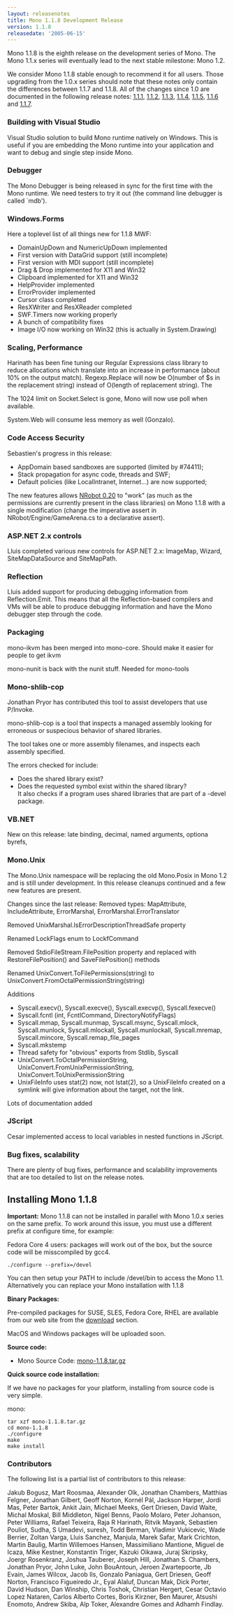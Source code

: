 ```yaml
---
layout: releasenotes
title: Mono 1.1.8 Development Release
version: 1.1.8
releasedate: '2005-06-15'
---
```


Mono 1.1.8 is the eighth release on the development series of Mono. The Mono 1.1.x series will eventually lead to the next stable milestone: Mono 1.2.

We consider Mono 1.1.8 stable enough to recommend it for all users. Those upgrading from the 1.0.x series should note that these notes only contain the differences between 1.1.7 and 1.1.8. All of the changes since 1.0 are documented in the following release notes: [1.1.1](http://www.go-mono.com/archive/1.1.1), [1.1.2](http://www.go-mono.com/archive/1.1.2), [1.1.3](http://www.go-mono.com/archive/1.1.3), [1.1.4](http://www.go-mono.com/archive/1.1.4), [1.1.5](http://www.go-mono.com/archive/1.1.5), [1.1.6](http://www.go-mono.com/archive/1.1.6) and [1.1.7](http://www.go-mono.com/archive/1.1.7).

### Building with Visual Studio

Visual Studio solution to build Mono runtime natively on Windows. This is useful if you are embedding the Mono runtime into your application and want to debug and single step inside Mono.

### Debugger

The Mono Debugger is being released in sync for the first time with the Mono runtime. We need testers to try it out (the command line debugger is called \`mdb').

### Windows.Forms

Here a toplevel list of all things new for 1.1.8 MWF:

-   DomainUpDown and NumericUpDown implemented
-   First version with DataGrid support (still incomplete)
-   First version with MDI support (still incomplete)
-   Drag & Drop implemented for X11 and Win32
-   Clipboard implemented for X11 and Win32
-   HelpProvider implemented
-   ErrorProvider implemented
-   Cursor class completed
-   ResXWriter and ResXReader completed
-   SWF.Timers now working properly
-   A bunch of compatibility fixes
-   Image I/O now working on Win32 (this is actually in System.Drawing)

### Scaling, Performance

Harinath has been fine tuning our Regular Expressions class library to reduce allocations which translate into an increase in performance (about 10% on the output match). Regexp.Replace will now be O(number of \$s in the replacement string) instead of O(length of replacement string). The

The 1024 limit on Socket.Select is gone, Mono will now use poll when available.

System.Web will consume less memory as well (Gonzalo).

### Code Access Security

Sebastien's progress in this release:

-   AppDomain based sandboxes are supported (limited by #74411);
-   Stack propagation for async code, threads and SWF;
-   Default policies (like LocalIntranet, Internet...) are now supported;

The new features allows [NRobot 0.20](http://home.gna.org/nrobot/) to "work" (as much as the permissions are currently present in the class libraries) on Mono 1.1.8 with a single modification (change the imperative assert in NRobot/Engine/GameArena.cs to a declarative assert).

### ASP.NET 2.x controls

Lluis completed various new controls for ASP.NET 2.x: ImageMap, Wizard, SiteMapDataSource and SiteMapPath.

### Reflection

Lluis added support for producing debugging information from Reflection.Emit. This means that all the Reflection-based compilers and VMs will be able to produce debugging information and have the Mono debugger step through the code.

### Packaging

mono-ikvm has been merged into mono-core. Should make it easier for people to get ikvm

mono-nunit is back with the nunit stuff. Needed for mono-tools

### Mono-shlib-cop

Jonathan Pryor has contributed this tool to assist developers that use P/Invoke.

mono-shlib-cop is a tool that inspects a managed assembly looking for erroneous or suspecious behavior of shared libraries.

The tool takes one or more assembly filenames, and inspects each assembly specified.

The errors checked for include:

-   Does the shared library exist?
-   Does the requested symbol exist within the shared library?<br/>
    It also checks if a program uses shared libraries that are part of a -devel package.

### VB.NET

New on this release: late binding, decimal, named arguments, optiona byrefs,

### Mono.Unix

The Mono.Unix namespace will be replacing the old Mono.Posix in Mono 1.2 and is still under development. In this release cleanups continued and a few new features are present.

Changes since the last release: Removed types: MapAttribute, IncludeAttribute, ErrorMarshal, ErrorMarshal.ErrorTranslator

Removed UnixMarshal.IsErrorDescriptionThreadSafe property

Renamed LockFlags enum to LockfCommand

Removed StdioFileStream.FilePosition property and replaced with RestoreFilePosition() and SaveFilePosition() methods

Renamed UnixConvert.ToFilePermissions(string) to UnixConvert.FromOctalPermissionString(string)

Additions

-   Syscall.execv(), Syscall.execve(), Syscall.execvp(), Syscall.fexecve()
-   Syscall.fcntl (int, FcntlCommand, DirectoryNotifyFlags)
-   Syscall.mmap, Syscall.munmap, Syscall.msync, Syscall.mlock, Syscall.munlock, Syscall.mlockall, Syscall.munlockall, Syscall.mremap, Syscall.mincore, Syscall.remap_file_pages
-   Syscall.mkstemp
-   Thread safety for "obvious" exports from Stdlib, Syscall
-   UnixConvert.ToOctalPermissionString, UnixConvert.FromUnixPermissionString, UnixConvert.ToUnixPermissionString
-   UnixFileInfo uses stat(2) now, not lstat(2), so a UnixFileInfo created on a symlink will give information about the target, not the link.

Lots of documentation added

### JScript

Cesar implemented access to local variables in nested functions in JScript.

### Bug fixes, scalability

There are plenty of bug fixes, performance and scalability improvements that are too detailed to list on the release notes.

Installing Mono 1.1.8
---------------------

**Important:** Mono 1.1.8 can not be installed in parallel with Mono 1.0.x series on the same prefix. To work around this issue, you must use a different prefix at configure time, for example:

Fedora Core 4 users: packages will work out of the box, but the source code will be misscompiled by gcc4.

``` shell
./configure --prefix=/devel
```

You can then setup your PATH to include /devel/bin to access the Mono 1.1. Alternatively you can replace your Mono installation with 1.1.8

**Binary Packages:**

Pre-compiled packages for SUSE, SLES, Fedora Core, RHEL are available from our web site from the [download](http://www.go-mono.com/download.html) section.

MacOS and Windows packages will be uploaded soon.

**Source code:**

-   Mono Source Code: [mono-1.1.8.tar.gz](http://go-mono.com/sources/mono-1.1/mono-1.1.8.tar.gz)

**Quick source code installation:**

If we have no packages for your platform, installing from source code is very simple.

mono:

``` shell
tar xzf mono-1.1.8.tar.gz
cd mono-1.1.8
./configure
make
make install
```

### Contributors

The following list is a partial list of contributors to this release:

Jakub Bogusz, Mart Roosmaa, Alexander Olk, Jonathan Chambers, Matthias Felgner, Jonathan Gilbert, Geoff Norton, Kornél Pál, Jackson Harper, Jordi Mas, Peter Bartok, Ankit Jain, Michael Meeks, Gert Driesen, David Waite, Michal Moskal, Bill Middleton, Nigel Benns, Paolo Molaro, Peter Johanson, Peter Williams, Rafael Teixeira, Raja R Harinath, Ritvik Mayank, Sebastien Pouliot, Sudha, S Umadevi, suresh, Todd Berman, Vladimir Vukicevic, Wade Berrier, Zoltan Varga, Lluis Sanchez, Manjula, Marek Safar, Mark Crichton, Martin Baulig, Martin Willemoes Hansen, Massimiliano Mantione, Miguel de Icaza, Mike Kestner, Konstantin Triger, Kazuki Oikawa, Juraj Skripsky, Joergr Rosenkranz, Joshua Tauberer, Joseph Hill, Jonathan S. Chambers, Jonathan Pryor, John Luke, John BouAntoun, Jeroen Zwartepoorte, Jb Evain, James Wilcox, Jacob Ils, Gonzalo Paniagua, Gert Driesen, Geoff Norton, Francisco Figueiredo Jr., Eyal Alaluf, Duncan Mak, Dick Porter, David Hudson, Dan Winship, Chris Toshok, Christian Hergert, Cesar Octavio Lopez Nataren, Carlos Alberto Cortes¸ Boris Kirzner, Ben Maurer, Atsushi Enomoto, Andrew Skiba, Alp Toker, Alexandre Gomes and Adhamh Findlay.
